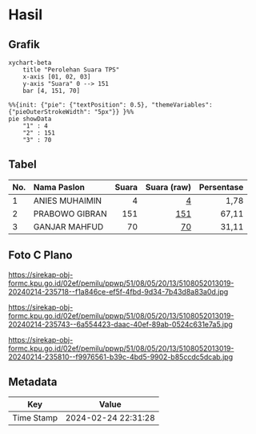 # Hasil

## Grafik

```mermaid
xychart-beta
    title "Perolehan Suara TPS"
    x-axis [01, 02, 03]
    y-axis "Suara" 0 --> 151
    bar [4, 151, 70]
```

```mermaid
%%{init: {"pie": {"textPosition": 0.5}, "themeVariables": {"pieOuterStrokeWidth": "5px"}} }%%
pie showData
    "1" : 4
    "2" : 151
    "3" : 70
```

## Tabel

| No. | Nama Paslon    | Suara | Suara (raw) | Persentase |
|:--- |:-------------- | -----:| -----------:| ----------:|
| 1   | ANIES MUHAIMIN | 4     | [4][p-1]    | 1,78       |
| 2   | PRABOWO GIBRAN | 151   | [151][p-2]  | 67,11      |
| 3   | GANJAR MAHFUD  | 70    | [70][p-3]   | 31,11      |


[p-1]: https://github.com/gigit-pemilu/pemilu-2024-51-bali/blob/main/pilpres/hitung-suara/sub/51-bali/sub/08-buleleng/sub/05-sukasada/sub/2013-tegallinggah/sub/019-tps/sub/paslon-1.txt
[p-2]: https://github.com/gigit-pemilu/pemilu-2024-51-bali/blob/main/pilpres/hitung-suara/sub/51-bali/sub/08-buleleng/sub/05-sukasada/sub/2013-tegallinggah/sub/019-tps/sub/paslon-2.txt
[p-3]: https://github.com/gigit-pemilu/pemilu-2024-51-bali/blob/main/pilpres/hitung-suara/sub/51-bali/sub/08-buleleng/sub/05-sukasada/sub/2013-tegallinggah/sub/019-tps/sub/paslon-3.txt

## Foto C Plano

https://sirekap-obj-formc.kpu.go.id/02ef/pemilu/ppwp/51/08/05/20/13/5108052013019-20240214-235718--f1a846ce-ef5f-4fbd-9d34-7b43d8a83a0d.jpg

https://sirekap-obj-formc.kpu.go.id/02ef/pemilu/ppwp/51/08/05/20/13/5108052013019-20240214-235743--6a554423-daac-40ef-89ab-0524c631e7a5.jpg

https://sirekap-obj-formc.kpu.go.id/02ef/pemilu/ppwp/51/08/05/20/13/5108052013019-20240214-235810--f9976561-b39c-4bd5-9902-b85ccdc5dcab.jpg


## Metadata

| Key        | Value               |
| ---------- | ------------------- |
| Time Stamp | 2024-02-24 22:31:28 |



